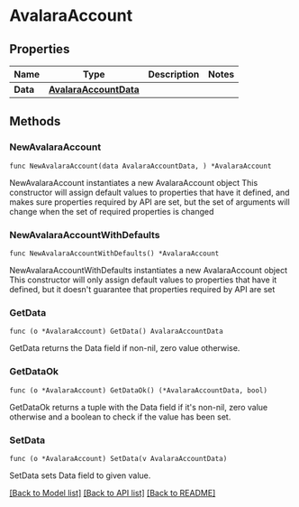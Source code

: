 # AvalaraAccount

## Properties

Name | Type | Description | Notes
------------ | ------------- | ------------- | -------------
**Data** | [**AvalaraAccountData**](AvalaraAccountData.md) |  | 

## Methods

### NewAvalaraAccount

`func NewAvalaraAccount(data AvalaraAccountData, ) *AvalaraAccount`

NewAvalaraAccount instantiates a new AvalaraAccount object
This constructor will assign default values to properties that have it defined,
and makes sure properties required by API are set, but the set of arguments
will change when the set of required properties is changed

### NewAvalaraAccountWithDefaults

`func NewAvalaraAccountWithDefaults() *AvalaraAccount`

NewAvalaraAccountWithDefaults instantiates a new AvalaraAccount object
This constructor will only assign default values to properties that have it defined,
but it doesn't guarantee that properties required by API are set

### GetData

`func (o *AvalaraAccount) GetData() AvalaraAccountData`

GetData returns the Data field if non-nil, zero value otherwise.

### GetDataOk

`func (o *AvalaraAccount) GetDataOk() (*AvalaraAccountData, bool)`

GetDataOk returns a tuple with the Data field if it's non-nil, zero value otherwise
and a boolean to check if the value has been set.

### SetData

`func (o *AvalaraAccount) SetData(v AvalaraAccountData)`

SetData sets Data field to given value.



[[Back to Model list]](../README.md#documentation-for-models) [[Back to API list]](../README.md#documentation-for-api-endpoints) [[Back to README]](../README.md)


